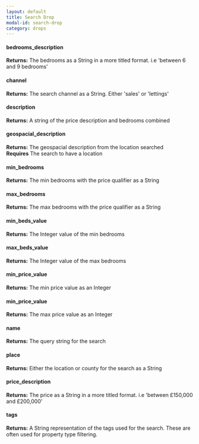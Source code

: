 ```yaml
---
layout: default
title: Search Drop
modal-id: search-drop
category: drops
---
```


#### bedrooms_description
**Returns:** The bedrooms as a String in a more titled format. i.e 'between 6 and 9 bedrooms'

#### channel
**Returns:** The search channel as a String. Either 'sales' or 'lettings'

#### description
**Returns:** A string of the price description and bedrooms combined

#### geospacial_description
**Returns:** The geospacial description from the location searched<br/>
**Requires** The search to have a location

#### min_bedrooms
**Returns:** The min bedrooms with the price qualifier as a String

#### max_bedrooms
**Returns:** The max bedrooms with the price qualifier as a String

#### min_beds_value
**Returns:** The Integer value of the min bedrooms

#### max_beds_value
**Returns:** The Integer value of the max bedrooms

#### min_price_value
**Returns:** The min price value as an Integer

#### min_price_value
**Returns:** The max price value as an Integer

#### name
**Returns:** The query string for the search

#### place
**Returns:** Either the location or county for the search as a String

#### price_description
**Returns:** The price as a String in a more titled format. i.e 'between £150,000 and £200,000'

#### tags
**Returns:** A String representation of the tags used for the search. These are often used for property type filtering.
